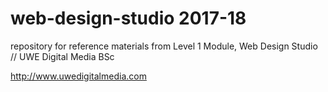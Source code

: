 # web-design-studio 2017-18

repository for reference materials from Level 1 Module, Web Design Studio // UWE Digital Media BSc

http://www.uwedigitalmedia.com
